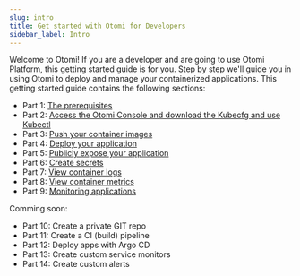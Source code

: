 ```yaml
---
slug: intro
title: Get started with Otomi for Developers
sidebar_label: Intro
---
```


Welcome to Otomi! If you are a developer and are going to use Otomi Platform, this getting started guide is for you. Step by step we'll guide you in using Otomi to deploy and manage your containerized applications. This getting started guide contains the following sections:

- Part 1: [The prerequisites](part-1)
- Part 2: [Access the Otomi Console and download the Kubecfg and use Kubectl](part-2)
- Part 3: [Push your container images](part-3)
- Part 4: [Deploy your application](part-4)
- Part 5: [Publicly expose your application](part-5)
- Part 6: [Create secrets](part-6)
- Part 7: [View container logs](part-7)
- Part 8: [View container metrics](part-8)
- Part 9: [Monitoring applications](part-9)

Comming soon:

- Part 10: Create a private GIT repo
- Part 11: Create a CI (build) pipeline
- Part 12: Deploy apps with Argo CD
- Part 13: Create custom service monitors
- Part 14: Create custom alerts